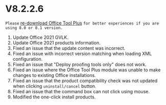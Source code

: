 # V8.2.2.6

`Please` [re-download Office Tool Plus](http://otp.landian.vip/) `for better experiences if you are using 8.0 or 8.1 version.`

1. Update Office 2021 GVLK.
2. Update Office 2021 products information.
3. Fixed an issue that the update content was incorrect.
4. Fixed an issue with incorrect version matching when loading XML configuration.
5. Fixed an issue that "Deploy proofing tools only" does not work.
6. Fixed an issue where the Office Tool Plus module was unable to make changes to existing Office installations.
7. Fixed an issue that the product compatibility check was not updated when clicking `uninstall/cancel` button.
8. Fixed an issue that the command box can not click using mouse.
9. Modified the one-click install products.
